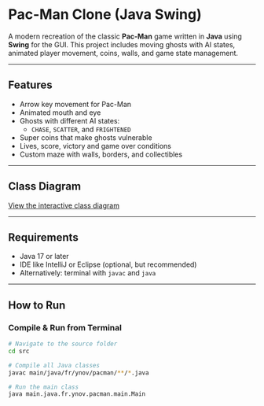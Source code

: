 #  Pac-Man Clone (Java Swing)

A modern recreation of the classic **Pac-Man** game written in **Java** using **Swing** for the GUI. This project includes moving ghosts with AI states, animated player movement, coins, walls, and game state management.

---

##  Features

- Arrow key movement for Pac-Man
- Animated mouth and eye
- Ghosts with different AI states:
  - `CHASE`, `SCATTER`, and `FRIGHTENED`
- Super coins that make ghosts vulnerable
- Lives, score, victory and game over conditions
- Custom maze with walls, borders, and collectibles

---

##  Class Diagram

[View the interactive class diagram](https://raw.githubusercontent.com/pahugo304/PacManJava/refs/heads/main/pacman.drawio.html)

---

##  Requirements

- Java 17 or later
- IDE like IntelliJ or Eclipse (optional, but recommended)
- Alternatively: terminal with `javac` and `java`

---

##  How to Run

###  Compile & Run from Terminal

```bash
# Navigate to the source folder
cd src

# Compile all Java classes
javac main/java/fr/ynov/pacman/**/*.java

# Run the main class
java main.java.fr.ynov.pacman.main.Main
